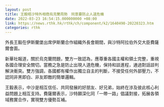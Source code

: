 ```yaml
---
layout: post
title: 王毅晤沙特外相商烏克蘭局勢　同意要防止人道危機
date: 2022-03-23 16:54:15.000000000 +08:00
link: https://news.rthk.hk/rthk/ch/component/k2/1640490-20220323.htm
categories: rthk
---
```


外長王毅在伊斯蘭堡出席伊斯蘭合作組織外長會期間，與沙特阿拉伯外交大臣費薩爾會面。

新華社報道，關於烏克蘭問題，雙方一致認為，應尊重各國主權和領土完整，重視各國合理安全關切。當務之急是防止出現人道危機，保持和談進程，通過對話談判解決衝突。雙方強調，各國都有權作出獨立自主的判斷，不接受任何外部壓力，不認同非黑即白、非友即敵的簡單邏輯。

王毅表示，中沙是相互信任、共同發展的好朋友、好兄弟，始終在涉及彼此核心利益問題上相互支持。費薩爾表示，沙特願深化同「一帶一路」倡議對接，拓展各領域務實合作，實現雙方優勢互補。
